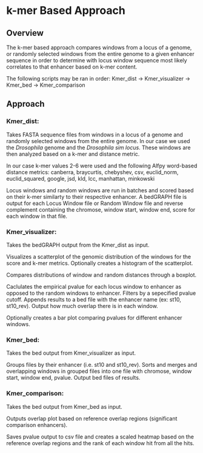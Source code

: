 # k-mer Based Approach

## Overview
The k-mer based approach compares windows from a locus of a genome, or randomly selected windows from the entire genome to a given enhancer sequence in order to determine with locus window sequence most likely correlates to that enhancer based on k-mer content.

The following scripts may be ran in order:
Kmer_dist -> Kmer_visualizer -> Kmer_bed -> Kmer_comparison

## Approach
### Kmer_dist:
Takes FASTA sequence files from windows in a locus of a genome and randomly selected windows from the entire genome. In our case we used the _Drosophila_ genome and the _Drosophila sim locus_. These windows are then analyzed based on a k-mer and distance metric. 

In our case k-mer values 2-6 were used and the following Alfpy word-based distance metrics: 
canberra, braycurtis, chebyshev, csv, euclid_norm, euclid_squared, google, jsd, kld, lcc, manhattan, minkowski

Locus windows and random windows are run in batches and scored based on their k-mer similarty to their respective enhancer. A bedGRAPH file is output for each Locus Window file or Random Window file and reverse complement containing the chromose, window start, window end, score for each window in that file.

### Kmer_visualizer:
Takes the bedGRAPH output from the Kmer_dist as input.

Visualizes a scatterplot of the genomic distribution of the windows for the score and k-mer metrics. Optionally creates a histogram of the scatterplot.

Compares distributions of window and random distances through a boxplot.

Caclulates the empirical pvalue for each locus window to enhancer as opposed to the random windows to enhancer. Filters by a sepecified pvalue cutoff. Appends results to a bed file with the enhancer name (ex: st10, st10_rev). Output how much overlap there is in each window.

Optionally creates a bar plot comparing pvalues for different enhancer windows.

### Kmer_bed:
Takes the bed output from Kmer_visualizer as input.

Groups files by their enhancer (i.e. st10 and st10_rev). Sorts and merges and overlapping windows in grouped files into one file with chromose, window start, window end, pvalue. Output bed files of results.

### Kmer_comparison:
Takes the bed output from Kmer_bed as input.

Outputs overlap plot based on reference overlap regions (significant comparison enhancers). 

Saves pvalue output to csv file and creates a scaled heatmap based on the reference overlap regions and the rank of each window hit from all the hits.
